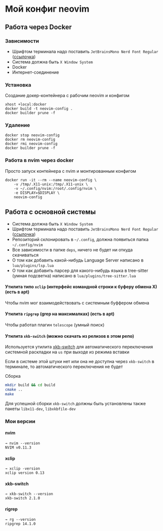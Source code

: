 # Мой конфиг neovim

## Работа через Docker

### Зависимости

- Шрифтом терминала надо поставить `JetBrainsMono Nerd Font Regular` ([ссылочка](https://www.nerdfonts.com/font-downloads))
- Система должна быть `X Window System`
- Docker
- Интернет-соединение

### Установка

Создание докер-контейнера с рабочим neovim и конфигом

```
xhost +local:docker
docker build -t neovim-config .
docker builder prune -f
```
### Удаление 

```
docker stop neovim-config
docker rm neovim-config
docker rmi neovim-config
docker builder prune -f
```

### Работа в nvim через docker

Просто запуск контейнера с nvim и монтированным конфигом

```
docker run -it --rm --name neovim-config \
    -v /tmp/.X11-unix:/tmp/.X11-unix \
    -v ~/.config/nvim:/root/.config/nvim \
    -e DISPLAY=$DISPLAY \
    neovim-config
```

## Работа с основной системы

- Система должна быть `X Window System`
- Шрифтом терминала надо поставить `JetBrainsMono Nerd Font Regular` ([ссылочка](https://www.nerdfonts.com/font-downloads))
- Репозиторий склонировать в `~/.config`, должна появиться папка `~/.config/nvim`
- Все зависимости в папке `deps`, ничего не будет ни откуда скачиваться
- О том как добавить какой-нибудь Language Server написано в `lua/plugins/lsp.lua`
- О том как добавить парсер для какого-нибудь языка в tree-sitter (умная подсветка) написано в `lua/plugins/tree-sitter.lua`

#### Утилита типо `xclip` (интерфейс командной строки к буферу обмена X) (есть в apt) 

Чтобы nvim мог взаимодействовать с системным буффером обмена

#### Утилита `ripgrep` (grep на максималках) (есть в apt)

Чтобы работал плагин `telescope` (умный поиск)

#### Утилита `xkb-switch` (можно скачать из релизов в этом репо)

Используется утилита [xkb-switch](https://github.com/sergei-mironov/xkb-switch) для автоматического переключения системной раскладки на `us` при выходе из режима вставки

Если в системе этой штуки нет или она не доступна через `xkb-switch` в терминале, то автоматического переключения не будет

Сборка  

```bash
mkdir build && cd build
cmake ..
make
```

Для успешной сборки `xkb-switch` должны быть установлены также пакеты `libx11-dev`, `libxkbfile-dev`

### Мои версии 

#### nvim

```
→ nvim --version
NVIM v0.11.3
```

#### xclip

```
→ xclip -version
xclip version 0.13
```

#### xkb-switch

```
→ xkb-switch --version
xkb-switch 2.1.0
```

#### rigrep

```
→ rg --version
ripgrep 14.1.0
```
